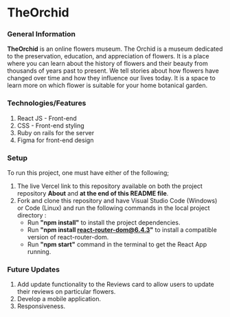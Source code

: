 # TheOrchid



### General Information
**TheOrchid** is an online flowers museum. The Orchid is a museum dedicated to the preservation, education, and appreciation of flowers.
It is a place where you can learn about the history of flowers and their beauty from thousands of years past to present. We tell stories about how flowers have changed over time and how they influence our lives today. It is a space to learn more on which flower is suitable for your home botanical garden.

### Technologies/Features 
1. React JS - Front-end
2. CSS - Front-end styling
3. Ruby on rails for the server
4. Figma for front-end design

### Setup
To run this project, one must have either of the following;
1. The live Vercel link to this repository available on both the project repository **About** and **at the end of this README file**.
2. Fork and clone this repository and have Visual Studio Code (Windows) or Code (Linux) and run the following commands in the local project directory :
    * Run __"npm install"__ to install the project dependencies.
    * Run __"npm install react-router-dom@6.4.3"__ to install a compatible version of react-router-dom.
    * Run __"npm start"__ command in the terminal to get the React App running.

### Future Updates
1. Add update functionality to the Reviews card to allow users to update their reviews on particular flowers.
2. Develop a mobile application.
3. Responsiveness.


